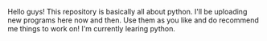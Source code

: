 Hello guys!
This repository is basically all about python.
I'll be uploading new programs here now and then.
Use them as you like and do recommend me things to work on!
I'm currently learing python.
